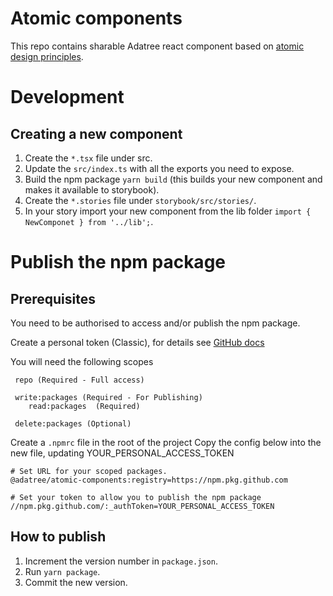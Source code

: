 # Atomic components

This repo contains sharable Adatree react component based on [atomic design principles](https://bradfrost.com/blog/post/atomic-web-design/).

# Development

## Creating a new component

1. Create the `*.tsx` file under src.
2. Update the `src/index.ts` with all the exports you need to expose.
3. Build the npm package `yarn build` (this builds your new component and makes it available to storybook).
4. Create the `*.stories` file under `storybook/src/stories/`.
5. In your story import your new component from the lib folder `import { NewComponet } from '../lib';`.

# Publish the npm package

## Prerequisites

You need to be authorised to access and/or publish the npm package.

Create a personal token (Classic), for details see [GitHub docs](https://docs.github.com/en/authentication/keeping-your-account-and-data-secure/creating-a-personal-access-token)

You will need the following scopes

```
 repo (Required - Full access)

 write:packages (Required - For Publishing)
    read:packages  (Required)

 delete:packages (Optional)
```

Create a `.npmrc` file in the root of the project
Copy the config below into the new file, updating YOUR_PERSONAL_ACCESS_TOKEN

```
# Set URL for your scoped packages.
@adatree/atomic-components:registry=https://npm.pkg.github.com

# Set your token to allow you to publish the npm package
//npm.pkg.github.com/:_authToken=YOUR_PERSONAL_ACCESS_TOKEN
```

## How to publish

1. Increment the version number in `package.json`.
2. Run `yarn package`.
3. Commit the new version.
